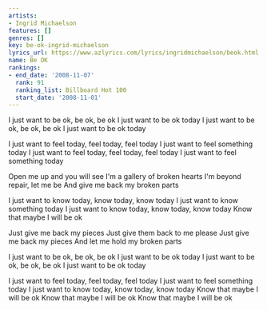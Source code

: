 ```yaml
---
artists:
- Ingrid Michaelson
features: []
genres: []
key: be-ok-ingrid-michaelson
lyrics_url: https://www.azlyrics.com/lyrics/ingridmichaelson/beok.html
name: Be OK
rankings:
- end_date: '2008-11-07'
  rank: 91
  ranking_list: Billboard Hot 100
  start_date: '2008-11-01'
---
```


I just want to be ok, be ok, be ok
I just want to be ok today
I just want to be ok, be ok, be ok
I just want to be ok today

I just want to feel today, feel today, feel today
I just want to feel something today
I just want to feel today, feel today, feel today
I just want to feel something today


Open me up and you will see
I'm a gallery of broken hearts
I'm beyond repair, let me be
And give me back my broken parts

I just want to know today, know today, know today
I just want to know something today
I just want to know today, know today, know today
Know that maybe I will be ok



Just give me back my pieces
Just give them back to me please
Just give me back my pieces
And let me hold my broken parts

I just want to be ok, be ok, be ok
I just want to be ok today
I just want to be ok, be ok, be ok
I just want to be ok today

I just want to feel today, feel today, feel today
I just want to feel something today
I just want to know today, know today, know today
Know that maybe I will be ok
Know that maybe I will be ok
Know that maybe I will be ok




